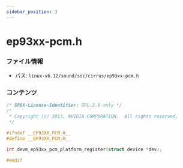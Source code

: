```yaml
---
sidebar_position: 3
---
```

# ep93xx-pcm.h

### ファイル情報

- パス: `linux-v6.12/sound/soc/cirrus/ep93xx-pcm.h`

### コンテンツ

```h
/* SPDX-License-Identifier: GPL-2.0-only */
/*
 * Copyright (c) 2013, NVIDIA CORPORATION.  All rights reserved.
 */

#ifndef __EP93XX_PCM_H__
#define __EP93XX_PCM_H__

int devm_ep93xx_pcm_platform_register(struct device *dev);

#endif

```
